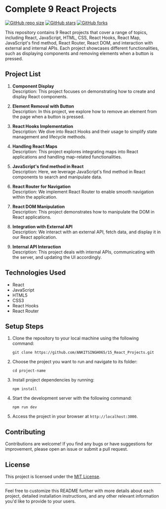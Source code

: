 # Complete 9 React Projects

[![GitHub repo size](https://img.shields.io/github/repo-size/ANKITSINGH065/15_React_Projects)](https://github.com/ANKITSINGH065/15_React_Projects)
[![GitHub stars](https://img.shields.io/github/stars/ANKITSINGH065/15_React_Projects?style=social)](https://github.com/ANKITSINGH065/15_React_Projects/stargazers)
[![GitHub forks](https://img.shields.io/github/forks/ANKITSINGH065/15_React_Projects?style=social)](https://github.com/ANKITSINGH065/15_React_Projects/network/members)

This repository contains 9 React projects that cover a range of topics, including React, JavaScript, HTML, CSS, React Hooks, React Map, JavaScript's find method, React Router, React DOM, and interaction with external and internal APIs. Each project showcases different functionalities, such as displaying components and removing elements when a button is pressed.

## Project List

1. **Component Display**  
   Description: This project focuses on demonstrating how to create and display React components.

2. **Element Removal with Button**  
   Description: In this project, we explore how to remove an element from the page when a button is pressed.

3. **React Hooks Implementation**  
   Description: We dive into React Hooks and their usage to simplify state management and lifecycle methods.

4. **Handling React Maps**  
   Description: This project explores integrating maps into React applications and handling map-related functionalities.

5. **JavaScript's find method in React**  
   Description: Here, we leverage JavaScript's find method in React components to search and manipulate data.

6. **React Router for Navigation**  
   Description: We implement React Router to enable smooth navigation within the application.

7. **React DOM Manipulation**  
   Description: This project demonstrates how to manipulate the DOM in React applications.

8. **Integration with External API**  
   Description: We interact with an external API, fetch data, and display it in our React application.

9. **Internal API Interaction**  
   Description: This project deals with internal APIs, communicating with the server, and updating the UI accordingly.

## Technologies Used

- React
- JavaScript
- HTML5
- CSS3
- React Hooks
- React Router

## Setup Steps

1. Clone the repository to your local machine using the following command:
   ```
   git clone https://github.com/ANKITSINGH065/15_React_Projects.git
   ```

2. Choose the project you want to run and navigate to its folder:
   ```
   cd project-name
   ```

3. Install project dependencies by running:
   ```
   npm install
   ```

4. Start the development server with the following command:
   ```
   npm run dev
   ```

5. Access the project in your browser at `http://localhost:3000`.

## Contributing

Contributions are welcome! If you find any bugs or have suggestions for improvement, please open an issue or submit a pull request.

## License

This project is licensed under the [MIT License](LICENSE).

---

Feel free to customize this README further with more details about each project, detailed installation instructions, and any other relevant information you'd like to provide to your users.
